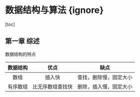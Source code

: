 # 数据结构与算法 {ignore}
[toc]

## 第一章 综述

数据结构的特点

数据结构|优点|缺点
:-:|:-:|:-:
数组|插入快|查找，删除慢，固定大小
有序数组|比无序数组查找快|删除，插入慢，固定大小